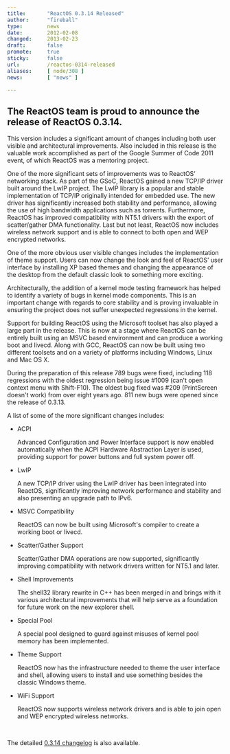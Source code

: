 ```yaml
---
title:       "ReactOS 0.3.14 Released"
author:      "fireball"
type:        news
date:        2012-02-08
changed:     2013-02-23
draft:       false
promote:     true
sticky:      false
url:         /reactos-0314-released
aliases:     [ node/308 ]
news:        [ "news" ]

---
```


<h2>The ReactOS team is proud to announce the release of ReactOS 0.3.14.</h2>
<p>This version includes a significant amount of changes including both user visible and architectural improvements. Also included in this release is the valuable work accomplished as part of the Google Summer of Code 2011 event, of which ReactOS was a mentoring project.

<p>One of the more significant sets of improvements was to ReactOS’ networking stack. As part of the GSoC, ReactOS gained a new TCP/IP driver built around the LwIP project. The LwIP library is a popular and stable implementation of TCP/IP originally intended for embedded use.  The new driver has significantly increased both stability and performance, allowing the use of high bandwidth applications such as torrents. Furthermore, ReactOS has improved compatibility with NT5.1 drivers with the export of scatter/gather DMA functionality. Last but not least, ReactOS now includes wireless network support and is able to connect to both open and WEP encrypted networks.</p>

<p>One of the more obvious user visible changes includes the implementation of theme support. Users can now change the look and feel of ReactOS’ user interface by installing XP based themes and changing the appearance of the desktop from the default classic look to something more exciting.</p>

<p>Architecturally, the addition of a kernel mode testing framework has helped to identify a variety of bugs in kernel mode components. This is an important change with regards to core stability and is proving invaluable in ensuring the project does not suffer unexpected regressions in the kernel.</p>

<p>Support for building ReactOS using the Microsoft toolset has also played a large part in the release. This is now at a stage where ReactOS can be entirely built using an MSVC based environment and can produce a working boot and livecd. Along with GCC, ReactOS can now be built using two different toolsets and on a variety of platforms including Windows, Linux and Mac OS X.</p>

<p>During the preparation of this release 789 bugs were fixed, including 118 regressions with the oldest regression being issue #1009 (can't open context menu with Shift-F10). The oldest bug fixed was #209 (PrintScreen doesn't work) from over eight years ago. 811 new bugs were opened since the release of 0.3.13.</p>

<p>A list of some of the more significant changes includes:</p>
<ul>

<li><p>ACPI</p>
Advanced Configuration and Power Interface support is now enabled automatically when the ACPI Hardware Abstraction Layer is used, providing support for power buttons and full system power off.</li>

<li><p>LwIP</p>
A new TCP/IP driver using the LwIP driver has been integrated into ReactOS, significantly improving network performance and stability and also presenting an upgrade path to IPv6.</li>

<li><p>MSVC Compatibility</p>
ReactOS can now be built using Microsoft's compiler to create a working boot or livecd.</li>

<li><p>Scatter/Gather Support</p>
Scatter/Gather DMA operations are now supported, significantly improving compatibility with network drivers written for NT5.1 and later.</li>

<li><p>Shell Improvements</p>
The shell32 library rewrite in C++ has been  merged in and brings with it various architectural improvements that will help serve as a foundation for future work on the new explorer shell.</li>

<li><p>Special Pool</p>
A special pool designed to guard against misuses of kernel pool memory has been implemented.</li>

<li><p>Theme Support</p>
ReactOS now has the infrastructure needed to theme the user interface and shell, allowing users to install and use something besides the classic Windows theme.</li>

<li><p>WiFi Support</p>
ReactOS now supports wireless network drivers and is able to join open and WEP encrypted wireless networks.</li>
</ul>

<br />
<p>The detailed <a href="../wiki/index.php/ChangeLog-0.3.14">0.3.14 changelog</a> is also available. </p>
